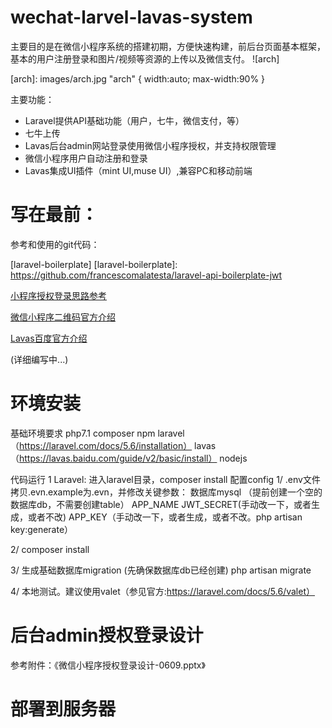 # wechat-larvel-lavas-system
主要目的是在微信小程序系统的搭建初期，方便快速构建，前后台页面基本框架，基本的用户注册登录和图片/视频等资源的上传以及微信支付。
![arch]

[arch]: images/arch.jpg "arch" { width:auto; max-width:90% }


主要功能：

* Laravel提供API基础功能（用户，七牛，微信支付，等）
* 七牛上传
* Lavas后台admin网站登录使用微信小程序授权，并支持权限管理
* 微信小程序用户自动注册和登录
* Lavas集成UI插件（mint UI,muse UI）,兼容PC和移动前端

# 写在最前：
参考和使用的git代码：

[laravel-boilerplate]
[laravel-boilerplate]: https://github.com/francescomalatesta/laravel-api-boilerplate-jwt


[小程序授权登录思路参考]

[小程序授权登录思路参考]: https://blog.csdn.net/P6P7qsW6ua47A2Sb/article/details/78892430

[微信小程序二维码官方介绍]

[微信小程序二维码官方介绍]: https://developers.weixin.qq.com/miniprogram/dev/api/qrcode.html

[Lavas百度官方介绍]

[Lavas百度官方介绍]: https://lavas.baidu.com


(详细编写中...)

# 环境安装

基础环境要求
php7.1
composer
npm
laravel（https://laravel.com/docs/5.6/installation）
lavas（https://lavas.baidu.com/guide/v2/basic/install）
nodejs

代码运行
1 Laravel:
进入laravel目录，composer install
配置config
1/ .env文件
拷贝.evn.example为.evn，并修改关键参数：
数据库mysql （提前创建一个空的数据库db，不需要创建table）
APP_NAME
JWT_SECRET(手动改一下，或者生成，或者不改)
APP_KEY（手动改一下，或者生成，或者不改。php artisan key:generate）

2/ composer install

3/ 生成基础数据库migration
(先确保数据库db已经创建)
php artisan migrate

4/ 本地测试。建议使用valet（参见官方:https://laravel.com/docs/5.6/valet）

# 后台admin授权登录设计
参考附件：《微信小程序授权登录设计-0609.pptx》

# 部署到服务器
